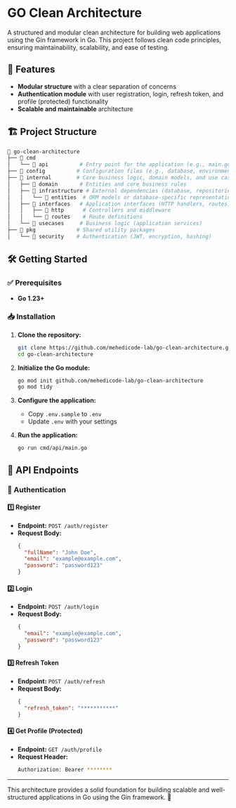 # GO Clean Architecture

A structured and modular clean architecture for building web applications using the Gin framework in Go. This project follows clean code principles, ensuring maintainability, scalability, and ease of testing.

## 🚀 Features

- **Modular structure** with a clear separation of concerns
- **Authentication module** with user registration, login, refresh token, and profile (protected) functionality
- **Scalable and maintainable** architecture

## 🏗️ Project Structure

```sh
📁 go-clean-architecture
├── 📁 cmd  
│   └── 📁 api          # Entry point for the application (e.g., main.go inside api/)
├── 📁 config          # Configuration files (e.g., database, environment variables)
├── 📁 internal        # Core business logic, domain models, and use cases
│   ├── 📁 domain       # Entities and core business rules
│   ├── 📁 infrastructure # External dependencies (database, repositories)
│   │   └── 📁 entities  # ORM models or database-specific representations
│   ├── 📁 interfaces   # Application interfaces (HTTP handlers, routes)
│   │   ├── 📁 http      # Controllers and middleware
│   │   └── 📁 routes    # Route definitions
│   └── 📁 usecases     # Business logic (application services)
├── 📁 pkg             # Shared utility packages
│   └── 📁 security    # Authentication (JWT, encryption, hashing)
```

## 🛠️ Getting Started

### ✅ Prerequisites

- **Go 1.23+**

### 📥 Installation

1. **Clone the repository:**
   ```bash
   git clone https://github.com/mehedicode-lab/go-clean-architecture.git
   cd go-clean-architecture
   ```

2. **Initialize the Go module:**
   ```sh
   go mod init github.com/mehedicode-lab/go-clean-architecture
   go mod tidy
   ```

3. **Configure the application:**
   - Copy `.env.sample` to `.env`
   - Update `.env` with your settings

4. **Run the application:**
   ```sh
   go run cmd/api/main.go
   ```

## 📌 API Endpoints

### 🔐 Authentication

#### 1️⃣ Register
- **Endpoint:** `POST /auth/register`
- **Request Body:**
  ```json
  {
    "fullName": "John Doe",
    "email": "example@example.com",
    "password": "password123"
  }
  ```

#### 2️⃣ Login
- **Endpoint:** `POST /auth/login`
- **Request Body:**
  ```json
  {
    "email": "example@example.com",
    "password": "password123"
  }
  ```

#### 3️⃣ Refresh Token
- **Endpoint:** `POST /auth/refresh`
- **Request Body:**
  ```json
  {
    "refresh_token": "***********"
  }
  ```

#### 4️⃣ Get Profile (Protected)
- **Endpoint:** `GET /auth/profile`
- **Request Header:**
  ```sh
  Authorization: Bearer ********
  ```

---

This architecture provides a solid foundation for building scalable and well-structured applications in Go using the Gin framework. 🚀

